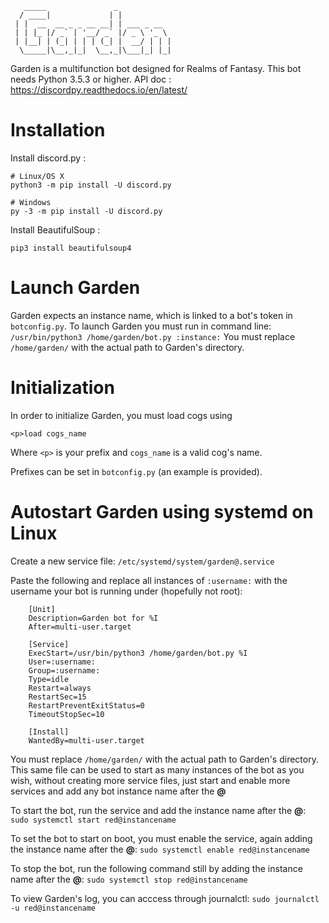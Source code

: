 
       _____               _            
      / ____|             | |           
     | |  __  __ _ _ __ __| | ___ _ __  
     | | |_ |/ _` | '__/ _` |/ _ \ '_ \ 
     | |__| | (_| | | | (_| |  __/ | | |
      \_____|\__,_|_|  \__,_|\___|_| |_|
                                        


Garden is a multifunction bot designed for Realms of Fantasy.
This bot needs Python 3.5.3 or higher.
API doc : <https://discordpy.readthedocs.io/en/latest/>

# Installation

Install discord.py :
```
# Linux/OS X
python3 -m pip install -U discord.py

# Windows
py -3 -m pip install -U discord.py
```
Install BeautifulSoup :
```
pip3 install beautifulsoup4
```

# Launch Garden

Garden expects an instance name, which is linked to a bot's token in `botconfig.py`.
To launch Garden you must run in command line:
`/usr/bin/python3 /home/garden/bot.py :instance:`
You must replace `/home/garden/` with the actual path to Garden's directory.

# Initialization

In order to initialize Garden, you must load cogs using
```
<p>load cogs_name
```
Where `<p>` is your prefix and `cogs_name` is a valid cog's name.

Prefixes can be set in `botconfig.py` (an example is provided).

# Autostart Garden using systemd on Linux
Create a new service file:
`/etc/systemd/system/garden@.service`

Paste the following and replace all instances of `:username:` with the username your bot is running under (hopefully not root):

```
    [Unit]
    Description=Garden bot for %I
    After=multi-user.target

    [Service]
    ExecStart=/usr/bin/python3 /home/garden/bot.py %I
    User=:username:
    Group=:username:
    Type=idle
    Restart=always
    RestartSec=15
    RestartPreventExitStatus=0
    TimeoutStopSec=10

    [Install]
    WantedBy=multi-user.target
```
You must replace `/home/garden/` with the actual path to Garden's directory.
This same file can be used to start as many instances of the bot as you wish, without creating more service files, just start and enable more services and add any bot instance name after the **@**

To start the bot, run the service and add the instance name after the **@**:
`sudo systemctl start red@instancename`

To set the bot to start on boot, you must enable the service, again adding the instance name after the **@**:
`sudo systemctl enable red@instancename`

To stop the bot, run the following command still by adding the instance name after the **@**:
`sudo systemctl stop red@instancename`

To view Garden's log, you can acccess through journalctl:
`sudo journalctl -u red@instancename`